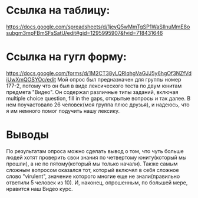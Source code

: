 # Ссылка на таблицу:
https://docs.google.com/spreadsheets/d/1jeyQ5wMmTgSP1WaSIlnuMmE8osubgm3mpFBmSFsSatU/edit#gid=1295995907&fvid=718431646 
# Ссылка на гугл форму:
https://docs.google.com/forms/d/1M2CT38yLQRlqhgVaGJJ5y6hgOf3NZfVdiUwXmQOSYOc/edit 
Мой опрос был предназначен для группы номер 177-2, потому что он был в виде лексического теста по двум юнитам предмета "Видео". Он содержал различные типы заданий, включая multiple choice question, fill in the gaps, открытые вопросы и так далее. В нем поучастовало 26 человек(моя группа плюс друзья), и надеюсь, что я им немного помог подучить нашу лексику.
# Выводы
По результатам опроса можно сделать вывод о том, что чуть больше людей хотят проверить свои знания по четвертому юниту(который мы прошли), а не по пятому(который мы только начали). Также самым сложным вопросом оказался тот, который включял в себя сложное слово "virulent", значение которого многие еще не знали(правильно ответили 5 человек из 10). И, наконец, опрошенным, по большей мере, нравится наш Видео курс. 
